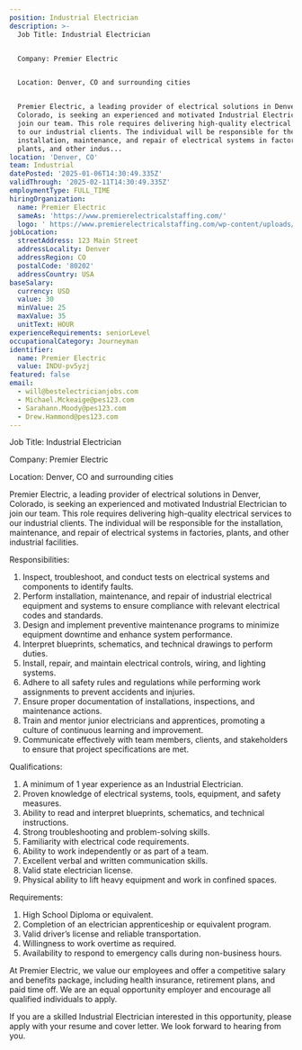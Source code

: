 ```yaml
---
position: Industrial Electrician
description: >-
  Job Title: Industrial Electrician


  Company: Premier Electric


  Location: Denver, CO and surrounding cities


  Premier Electric, a leading provider of electrical solutions in Denver,
  Colorado, is seeking an experienced and motivated Industrial Electrician to
  join our team. This role requires delivering high-quality electrical services
  to our industrial clients. The individual will be responsible for the
  installation, maintenance, and repair of electrical systems in factories,
  plants, and other indus...
location: 'Denver, CO'
team: Industrial
datePosted: '2025-01-06T14:30:49.335Z'
validThrough: '2025-02-11T14:30:49.335Z'
employmentType: FULL_TIME
hiringOrganization:
  name: Premier Electric
  sameAs: 'https://www.premierelectricalstaffing.com/'
  logo: ' https://www.premierelectricalstaffing.com/wp-content/uploads/2020/05/Premier-Electrical-Staffing-logo.png'
jobLocation:
  streetAddress: 123 Main Street
  addressLocality: Denver
  addressRegion: CO
  postalCode: '80202'
  addressCountry: USA
baseSalary:
  currency: USD
  value: 30
  minValue: 25
  maxValue: 35
  unitText: HOUR
experienceRequirements: seniorLevel
occupationalCategory: Journeyman
identifier:
  name: Premier Electric
  value: INDU-pv5yzj
featured: false
email:
  - will@bestelectricianjobs.com
  - Michael.Mckeaige@pes123.com
  - Sarahann.Moody@pes123.com
  - Drew.Hammond@pes123.com
---
```




Job Title: Industrial Electrician

Company: Premier Electric

Location: Denver, CO and surrounding cities

Premier Electric, a leading provider of electrical solutions in Denver, Colorado, is seeking an experienced and motivated Industrial Electrician to join our team. This role requires delivering high-quality electrical services to our industrial clients. The individual will be responsible for the installation, maintenance, and repair of electrical systems in factories, plants, and other industrial facilities.

Responsibilities:

1. Inspect, troubleshoot, and conduct tests on electrical systems and components to identify faults.
2. Perform installation, maintenance, and repair of industrial electrical equipment and systems to ensure compliance with relevant electrical codes and standards.
3. Design and implement preventive maintenance programs to minimize equipment downtime and enhance system performance.
4. Interpret blueprints, schematics, and technical drawings to perform duties.
5. Install, repair, and maintain electrical controls, wiring, and lighting systems.
6. Adhere to all safety rules and regulations while performing work assignments to prevent accidents and injuries.
7. Ensure proper documentation of installations, inspections, and maintenance actions.
8. Train and mentor junior electricians and apprentices, promoting a culture of continuous learning and improvement.
9. Communicate effectively with team members, clients, and stakeholders to ensure that project specifications are met.

Qualifications:

1. A minimum of 1 year experience as an Industrial Electrician.
2. Proven knowledge of electrical systems, tools, equipment, and safety measures.
3. Ability to read and interpret blueprints, schematics, and technical instructions.
4. Strong troubleshooting and problem-solving skills.
5. Familiarity with electrical code requirements.
6. Ability to work independently or as part of a team.
7. Excellent verbal and written communication skills.
8. Valid state electrician license.
9. Physical ability to lift heavy equipment and work in confined spaces.

Requirements:

1. High School Diploma or equivalent.
2. Completion of an electrician apprenticeship or equivalent program.
3. Valid driver’s license and reliable transportation.
4. Willingness to work overtime as required.
5. Availability to respond to emergency calls during non-business hours.

At Premier Electric, we value our employees and offer a competitive salary and benefits package, including health insurance, retirement plans, and paid time off. We are an equal opportunity employer and encourage all qualified individuals to apply. 

If you are a skilled Industrial Electrician interested in this opportunity, please apply with your resume and cover letter. We look forward to hearing from you.
